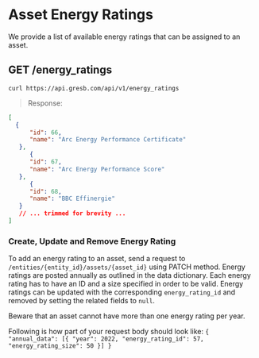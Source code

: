 # Asset Energy Ratings

We provide a list of available energy ratings that can be assigned to an asset.

## GET /energy_ratings

```shell
curl https://api.gresb.com/api/v1/energy_ratings
```

> Response:

```json
[
  {
      "id": 66,
      "name": "Arc Energy Performance Certificate"
   },
      {
      "id": 67,
      "name": "Arc Energy Performance Score"
   },
      {
      "id": 68,
      "name": "BBC Effinergie"
   }
   // ... trimmed for brevity ...
]
```

### Create, Update and Remove Energy Rating

To add an energy rating to an asset, send a request to `/entities/{entity_id}/assets/{asset_id}` using PATCH method. Energy ratings are posted annually as outlined in the data dictionary. Each energy rating has to have an ID and a size specified in order to be valid. Energy ratings can be updated with the corresponding `energy_rating_id` and removed by setting the related fields to `null`.

Beware that an asset cannot have more than one energy rating per year.

Following is how part of your request body should look like:
`{ "annual_data": [{ "year": 2022, "energy_rating_id": 57, "energy_rating_size": 50 }] }`

